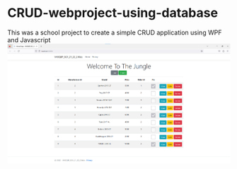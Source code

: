 # CRUD-webproject-using-database
This was a school project to create a simple CRUD application using WPF and Javascript
![alt text](https://github.com/Drotkefe/CRUD-webproject-using-database/blob/main/page.png?raw=true)
